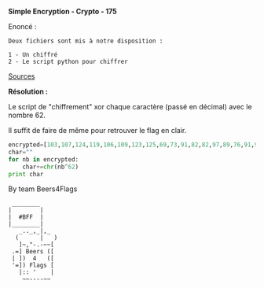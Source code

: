 **Simple Encryption - Crypto - 175**

Enoncé :

```
Deux fichiers sont mis à notre disposition :

1 - Un chiffré
2 - Le script python pour chiffrer
```
[Sources](src/)

__Résolution :__

Le script de "chiffrement" xor chaque caractère (passé en décimal) avec le nombre 62.

Il suffit de faire de même pour retrouver le flag en clair.


```PYTHON
encrypted=[103,107,124,119,106,109,123,125,69,73,91,82,82,97,89,76,91,95,74,67]
char=""
for nb in encrypted:
	char+=chr(nb^62)
print char
```


By team Beers4Flags


```
 ________
|        |
|  #BFF  |
|________|
   _.._,_|,_
  (      |   )
   ]~,"-.-~~[
 .=] Beers ([
 | ])  4   ([
 '=]) Flags [
   |:: '    |
    ~~----~~
```
